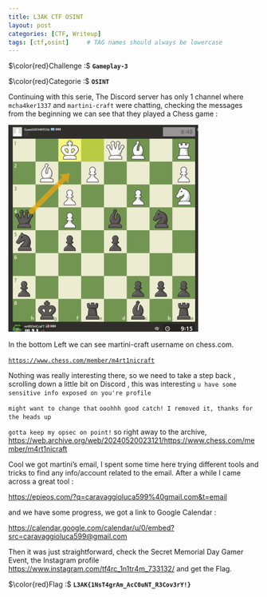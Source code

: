 ```yaml
---
title: L3AK CTF OSINT
layout: post
categories: [CTF, Writeup]
tags: [ctf,osint]     # TAG names should always be lowercase
---
```


$\color{red}Challenge :$ **`Gameplay-3`**

$\color{red}Categorie :$ **`OSINT`**

Continuing with this serie, The Discord server has only 1 channel where `mcha4ker1337` and `martini-craft` were chatting, checking the messages from the beginning we can see that they played a Chess game :

![Screenshot_620.webp](/images/Screenshot_620.webp)

In the bottom Left we can see martini-craft username on chess.com.

[`https://www.chess.com/member/m4rt1nicraft`](https://www.chess.com/member/m4rt1nicraft) 

Nothing was really interesting there, so we need to take a step back , scrolling down a little bit on Discord , this was interesting `u have some sensitive info exposed on you're profile`

`might want to change that` `ooohhh good catch! I removed it, thanks for the heads up`

`gotta keep my opsec on point!` so right away to the archive, https://web.archive.org/web/20240520023121/https://www.chess.com/member/m4rt1nicraft

Cool we got martini’s email, I spent some time here trying different tools and tricks to find any info/account related to the email. After a while I came across a great tool :

https://epieos.com/?q=caravaggioluca599%40gmail.com&t=email 

and we have some progress, we got a link to Google Calendar :

https://calendar.google.com/calendar/u/0/embed?src=caravaggioluca599@gmail.com

Then it was just straightforward, check the Secret Memorial Day Gamer Event, the Instagram profile https://www.instagram.com/tf4rc_1n1tr4m_733132/ and get the Flag.

$\color{red}Flag :$ **`L3AK{1NsT4grAm_AcC0uNT_R3Cov3rY!}`**
